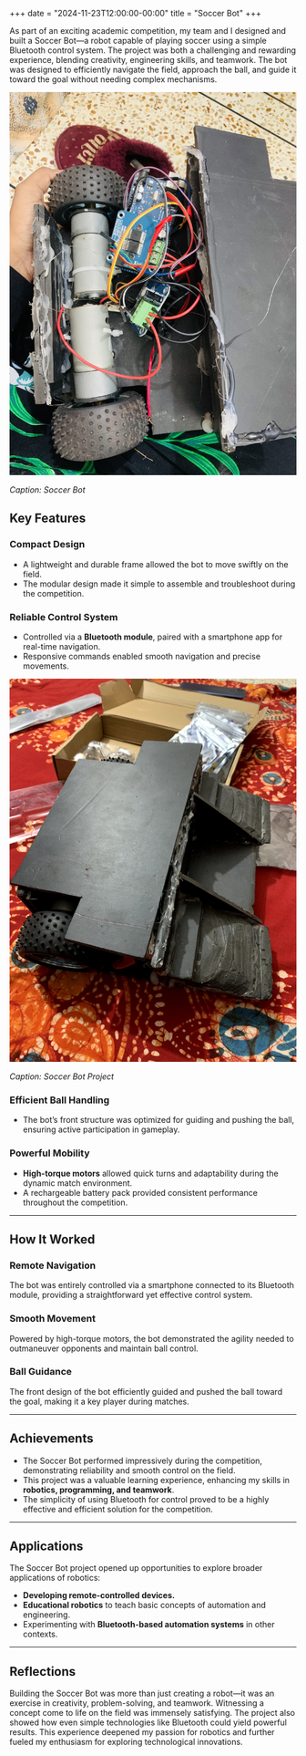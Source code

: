 +++
date = "2024-11-23T12:00:00-00:00"
title = "Soccer Bot"
+++

As part of an exciting academic competition, my team and I designed and built a Soccer Bot—a robot capable of playing soccer using a simple Bluetooth control system. The project was both a challenging and rewarding experience, blending creativity, engineering skills, and teamwork. The bot was designed to efficiently navigate the field, approach the ball, and guide it toward the goal without needing complex mechanisms.

<!--more-->

![Drawing of Sugar Rocket Assembly](/images/soccer_1.jpg)

*Caption: Soccer Bot*

## Key Features

### Compact Design
- A lightweight and durable frame allowed the bot to move swiftly on the field.
- The modular design made it simple to assemble and troubleshoot during the competition.

### Reliable Control System
- Controlled via a **Bluetooth module**, paired with a smartphone app for real-time navigation.
- Responsive commands enabled smooth navigation and precise movements.

![Drawing of Sugar Rocket Assembly](/images/soccer_2.jpg)

*Caption: Soccer Bot Project*

### Efficient Ball Handling
- The bot’s front structure was optimized for guiding and pushing the ball, ensuring active participation in gameplay.

### Powerful Mobility
- **High-torque motors** allowed quick turns and adaptability during the dynamic match environment.
- A rechargeable battery pack provided consistent performance throughout the competition.

---

## How It Worked

### Remote Navigation
The bot was entirely controlled via a smartphone connected to its Bluetooth module, providing a straightforward yet effective control system.

### Smooth Movement
Powered by high-torque motors, the bot demonstrated the agility needed to outmaneuver opponents and maintain ball control.

### Ball Guidance
The front design of the bot efficiently guided and pushed the ball toward the goal, making it a key player during matches.

---

## Achievements
- The Soccer Bot performed impressively during the competition, demonstrating reliability and smooth control on the field.
- This project was a valuable learning experience, enhancing my skills in **robotics, programming, and teamwork**.
- The simplicity of using Bluetooth for control proved to be a highly effective and efficient solution for the competition.

---

## Applications
The Soccer Bot project opened up opportunities to explore broader applications of robotics:
- **Developing remote-controlled devices.**
- **Educational robotics** to teach basic concepts of automation and engineering.
- Experimenting with **Bluetooth-based automation systems** in other contexts.

---

## Reflections
Building the Soccer Bot was more than just creating a robot—it was an exercise in creativity, problem-solving, and teamwork. Witnessing a concept come to life on the field was immensely satisfying. The project also showed how even simple technologies like Bluetooth could yield powerful results. This experience deepened my passion for robotics and further fueled my enthusiasm for exploring technological innovations.  
